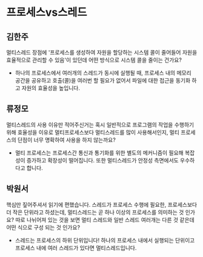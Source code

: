 # 프로세스vs스레드 

## 김한주

멀티스레드 장점에 '프로세스를 생성하여 자원을 할당하는 시스템 콜이 줄어들어 자원을 효율적으로 관리할 수 있음'이 있던데 어떤 방식으로 시스템 콜을 줄이는 건가요?
- 하나의 프로세스에서 여러개의 스레드가 동시에 실행될 때, 프로세스 내의 메모리 공간을 공유하고 호출(콜)을 여러번 할 필요가 없어서 파일에 대한 접근을 동기화 하고 자원의 효율성을 높입니다.

## 류정모

멀티스레드의 사용 이유만 적어주신거는 혹시 일반적으로 프로그램의 작업을 수행하기 위해 효율성을 이유로 멀티프로세스보다 멀티스레드를 많이 사용해서인지, 멀티 프로세스의 단점이 너무 명확하여 사용을 하지 않는까요?
- 멀티 프로세스는 프로세스간 통신과 통기화를 위한 별도의 메커니즘이 필요해 복잡성이 증가하고 확장성이 떨어집니다. 또한 멀티스레드가 안정성 측면에서도 우수하다고 합니다.

## 박원서

핵심만 짚어주셔서 읽기에 편했습니다. 스레드가 프로세스 수행에 필요한, 프로세스보다 더 작은 단위라고 하셨는데, 멀티스레드는 곧 하나 이상의 프로세스를 의미하는 것 인가요? 따로 나뉘어져 있는 것을 보면 멀티 스레드와 일반 스레드 여러개는 다른 것 같은데 어떤 식으로 구성 되는 것 인가요?
- 스레드는 프로세스의 하위 단위입니다! 하나의 프로세스 내에서 실행되는 단위이고 프로세스 내에 여러 스레드가 있다면 멀티스레드입니다.
